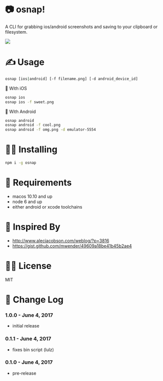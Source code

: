 # :camera: osnap!

A CLI for grabbing ios/android screenshots and saving to your clipboard or filesystem.

<img src='https://raw.githubusercontent.com/skellock/osnap/master/osnap-demo.gif' />

# :writing_hand: Usage

```sh
osnap [ios|android] [-f filename.png] [-d android_device_id]
```

:apple: With iOS
```sh
osnap ios
osnap ios -f sweet.png
```

:robot: With Android
```sh
osnap android
osnap android -f cool.png
osnap android -f omg.png -d emulator-5554
```

# :golfing_woman: Installing

```sh
npm i -g osnap
```

# :baby_bottle: Requirements

* macos 10.10 and up
* node 6 and up
* either android or xcode toolchains

# :star2: Inspired By

* http://www.alecjacobson.com/weblog/?p=3816
* https://gist.github.com/mwender/49609a18be41b45b2ae4

# :policeman: License

MIT

# :dizzy: Change Log

### 1.0.0 - June 4, 2017
* initial release

### 0.1.1 - June 4, 2017
* fixes bin script (lulz)

### 0.1.0 - June 4, 2017
* pre-release
